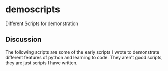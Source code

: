 # demoscripts
Different Scripts for demonstration
## Discussion

The following scripts are some of the early scripts I wrote to demonstrate different features of python and learning to code. They aren't good scripts, they are just scripts I have written.
